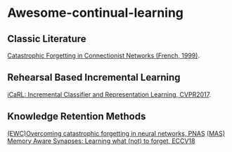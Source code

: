 # Awesome-continual-learning

## Classic Literature 
[Catastrophic Forgetting in Connectionist Networks (French, 1999)](https://www.researchgate.net/publication/228051810_Catastrophic_Forgetting_in_Connectionist_Networks).

## Rehearsal Based Incremental Learning 
[iCaRL: Incremental Classifier and Representation Learning, CVPR2017](https://arxiv.org/abs/1611.07725).

## Knowledge Retention Methods
[(EWC)Overcoming catastrophic forgetting in neural networks, PNAS](https://arxiv.org/pdf/1612.00796.pdf)
[(MAS) Memory Aware Synapses: Learning what (not) to forget, ECCV18](https://eccv2018.org/openaccess/content_ECCV_2018/papers/Rahaf_Aljundi_Memory_Aware_Synapses_ECCV_2018_paper.pdf)

